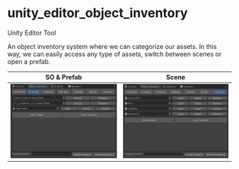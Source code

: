# unity_editor_object_inventory
Unity Editor Tool

An object inventory system where we can categorize our assets. In this way, we can easily access any type of assets, switch between scenes or open a prefab.


| SO & Prefab | Scene |
|----|---|
|<img src="/Resources/OI2.png">|<img src="/Resources/OI1.png">|

